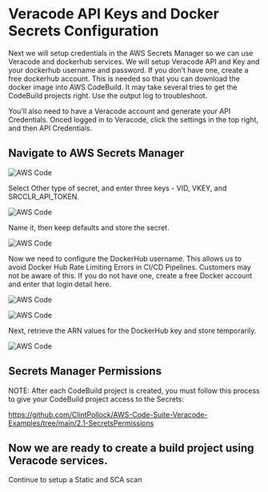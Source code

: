 # Veracode API Keys and Docker Secrets Configuration

Next we will setup credentials in the AWS Secrets Manager so we can use Veracode and dockerhub services. We will setup Veracode API and Key and your dockerhub username and password. If you don’t have one, create a free dockerhub account. This is needed so that you can download the docker image into AWS CodeBuild.  It may take several tries to get the CodeBuild projects right. Use the output log to troubleshoot.

You'll also need to have a Veracode account and generate your API Credentials.  Onced logged in to Veracode, click the settings in the top right, and then API Credentials.

## Navigate to AWS Secrets Manager

![AWS Code](https://github.com/ClintPollock/AWS-Code-Suite-Veracode-Examples/raw/main/2-SecretsSetup/1-secrets.png)

Select Other type of secret, and enter three keys - VID, VKEY, and SRCCLR_API_TOKEN.

![AWS Code](https://github.com/ClintPollock/AWS-Code-Suite-Veracode-Examples/raw/main/2-SecretsSetup/2-secrets.png)

Name it, then keep defaults and store the secret.

![AWS Code](https://github.com/ClintPollock/AWS-Code-Suite-Veracode-Examples/raw/main/2-SecretsSetup/3-secrets.png)

Now we need to configure the DockerHub username. This allows us to avoid Docker Hub Rate Limiting Errors in CI/CD Pipelines. Customers may not be aware of this.  If you do not have one, create a free Docker account and enter that login detail here.

![AWS Code](https://github.com/ClintPollock/AWS-Code-Suite-Veracode-Examples/raw/main/2-SecretsSetup/4-secrets.png)

![AWS Code](https://github.com/ClintPollock/AWS-Code-Suite-Veracode-Examples/raw/main/2-SecretsSetup/5-secrets.png)

Next, retrieve the ARN values for the DockerHub key and store temporarily.

![AWS Code](https://github.com/ClintPollock/AWS-Code-Suite-Veracode-Examples/raw/main/2-SecretsSetup/6-secrets.png)

## Secrets Manager Permissions

NOTE: After each CodeBuild project is created, you must follow this process to give your CodeBuild project access to the Secrets:

https://github.com/ClintPollock/AWS-Code-Suite-Veracode-Examples/tree/main/2.1-SecretsPermissions

## Now we are ready to create a build project using Veracode services.

Continue to setup a Static and SCA scan